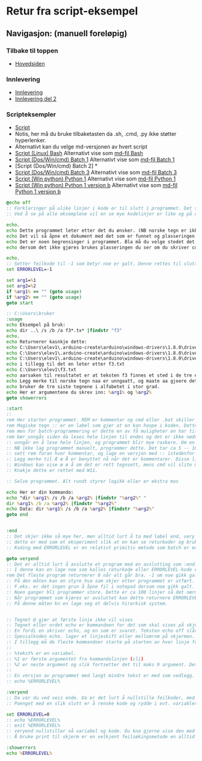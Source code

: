 # Retur fra script-eksempel
## Navigasjon: (manuell foreløpig)
### Tilbake til toppen
- [Hovedsiden](../README.md)
### Innlevering
- [Innlevering](../innlevering/innlevering001.md)
- [Innlevering del 2](../innlevering/innlevering002_lite_tekst_noe_kode.md)
### Scripteksempler
- [Script](./README.md)
- Notis, her må du bruke tilbaketasten da .sh, .cmd, .py ikke støtter hyperlenker.
- Alternativt kan du velge md-versjonen av hvert script
- [Script (Linux) Bash](./bash01.sh) Alternativt vise som [md-fil Bash](./bash01_sh.md)  
- [Script (Dos/Win/cmd) Batch 1](./batch01.cmd) Alternativt vise som [md-fil Batch 1](./batch01_cmd.md)   
- [Script (Dos/Win/cmd) Batch 2] *   
- [Script (Dos/Win/cmd) Batch 3](./batch03.cmd) Alternativt vise som [md-fil Batch 3](./batch03_cmd.md)   
- [Script (Win python) Python 1](./python01.py) Alternativt vise som [md-fil Python 1](./python01_py.md)  
- [Script (Win python) Python 1 versjon b](./python01b.py) Alternativt vise som [md-fil Python 1 versjon b](./python01b_py.md)  
<!-- 
- [Script (Linux python) Python 2](./python02.py) NB ikke klar enda 
- [Script (OS uavhengig python) Python 3](./python03.py) NB ikke klar enda 
-->
```cmd
@echo off
:: Forklaringer på ulike linjer i kode er til slutt i programmet. Det sparer en for litt unødige kommentarer underveis.
:: Ved å se på alle eksemplene vil en se mye kodelinjer er like og på den måte forstå hva koden gjør.

echo.
echo Dette programmet leter etter det du ønsker. (NB norske tegn er ikke lurt)
echo Det vil så åpne et dokument med det som er funnet og plasseringen på maskinen.
echo Det er noen begrensinger i programmet. Bla må du velge stedet det skal søkes fra, og 
echo dersom det ikke gjøres brukes plasseringen du ser om du skriver cd uten noe bak. (cd)

echo.
:: Setter feilkode til -1 som betyr noe er galt. Denne rettes til slutt om en når :veryend
set ERRORLEVEL=-1

set arg1=%1
set arg2=%2
if %arg1% == "" (goto usage)
if %arg2% == "" (goto usage)
goto start

:: C:\Users\bruker
:usage
echo Eksempel på bruk: 
echo dir ..\ /s /b /a f3*.tx* |findstr "f3"
echo.
echo Returnerer kasnkje dette:
echo C:\Users\elev1\.arduino-create\arduino\windows-drivers\1.8.0\drivers\.git\objects\40\af396a0ea3c0919709e49a9d343514988f7e26
echo C:\Users\elev1\.arduino-create\arduino\windows-drivers\1.8.0\drivers\.git\objects\41\a890d1131ef889b772d86c5c4d1803bea0df3c
echo C:\Users\elev1\.arduino-create\arduino\windows-drivers\1.8.0\drivers\.git\objects\45\4de03e94366ab70843abf5f9f3056b84f6fb9c
echo i tillegg til det en leter etter f3.txt
echo C:\Users\elev1\f3.txt
echo aarsaken til resultatet er at teksten f3 finnes et sted i de tre ekemplene over og derfor maa en vaere presis med det en leter etter.
echo Legg merke til norske tegn naa er unngaatt, og maate aa gjoere dette er aa kun skrive paa engelsk, siden det norske spraaket
echo bruker de tre siste tegnene i alfabetet i stor grad.
echo Her er argumentene du skrev inn: %arg1% og %arg2%
goto showerrors

:start
:: 
rem Her starter programmet. REM er kommentar og cmd eller .bat skiller ikke mellom store eller smaa bokstaver.
rem Magiske tegn :: er en label som gjør at en kan hoope i koden. Dette er ikke bra programmeringsskikk i programspråk slik som c++ eller python, 
rem men for batch-programmering er dette en av få muligheter en har til å lage programstruktur / logikk.
rem bør unngås siden da leses hele linjen til endes og det er ikke nødvendig med kommentarer- Ved å benytte ::
:: unngår en å lese hele linjen, og programmet blir mye raskere. Om en vil teste dette selv så lag et program med 1 million linjer.
:: NB ikke lag programmet manuelt, programmer dette. Det tar ca 5 -- 10 min å lage en slik generator. Forslag, python, php, c++ kan benyttes.
:: sett rem foran hver kommentar, og lage en versjon med :: istedenfor rem. Da vil en se en mangedobling av hastigheten programmet kjører.
:: Legg merke til Æ ø Å er benyttet nå når det er kommentarer. Disse linjen vises ikke, og en må redigere filen for å se de.
:: Windows kan vise æ ø å om det er rett tegnsett, mens cmd vil slite med det om en ikke gjør noen triks.
:: Knakje dette er rettet med W11.

:: Selve programmet. Alt rundt styrer logikk eller er ekstra mas

echo Her er din kommando:
echo "dir %arg1% /s /b /a %arg2% |findstr "%arg2%" "
dir %arg1% /b /a %arg2% |findstr "%arg2%"
echo Data: dir %arg1% /s /b /a %arg2% |findstr "%arg2%"
goto end


:end
:: Det skjer ikke så mye her, men alltid lurt å ta med label end, very end er med bare for å ta med noe helt til slutt.
:: dette er med som et eksperiment slik at en kan se returkoder og bruke ERRORLEVEL for å teste på disse.
:: Koding med ERRORLEVEL er en relativt primitiv metode som batch er en av få sprk som benytter.

goto veryend
:: Det er alltid lurt å avslutte et program med en avslutting som :end. Dette er en label det hoppes til,
:: I denne kan en lage noe som kalles returkode eller ERRORLEVEL-kode eller exit-kode (eller flagg om en vil).
rem Det fleste program returnerer 0 når alt går bra. -1 om noe gikk galt og et annet tall om en ønsker det.
:: På den måten kan en styre hva som skjer etter programmet er utført.
:: F.eks. er det ingen grun å åpne fil i notepad dersom noe gikk galt. Da blir filen tom og får et navn.
:: Noen ganger bli programmer store. Dette er ca 100 linjer så det nærmer seg stort. da kan en benytte kommandoen call
:: Når programmet som kjøres er avsluttet kan dette returnere ERRORLEVEL og så kan deette programmet som benyttet call fil.cmd teste på hva koden viser.
:: På denne måten kn en lage seg et delvis hirarkisk system.


:: Tegnet @ gjør at første linje ikke vil vises
:: Tegnet eller ordet echo er kommandoen for det som skal vises på skjermen. uten echo off ville en nå fått to stk. av det etter echo.
:: En fordi en skriver echo, og en som er svaret. Teksten echo off slår av dette.
:: Spesialkoden echo. lager et linjeskift eller mellomrom på skjermen. Denne  kommandoen er restriktiv slik at echo . ikke er det samme som echo.
:: I tillegg må de fleste kommandoer starte på starten av hver linje for å virke. Det er det som gjør det mulig å skrive om de i denne seksjonen.
:: 
:: %tekst% er en variabel.
:: %1 er første argumentet fra kommandolinjen (cli)
:: %2 er neste argument og slik fortsetter det til maks 9 argument. Dette programmet bruker kun 2 eller tre argument eller ingen, slik at det ikke er noe å tenke på.
:: 
:: En versjon av programmet med langt mindre tekst er med som vedlegg.
:: echo %ERRORLEVEL%

:veryend
:: Da var du ved veis ende. Da er det lurt å nullstille feilkoder, med mindre det skal returneres en kode.
:: Poenget med en slik slutt er å renske kode og rydde i evt. variabler og utskrift til filsystemet, skjer eller evt skriver.

set ERRORLEVEL=0
:: echo %ERRORLEVEL%
:: exit %ERRORLEVEL%
:: veryend nullstiller nå variabel og kode. Du kna gjerne vise den med echo, da fjerner du de to :: foran echo.
:: Å bruke print til skjerm er en velkjent feilsøkingsmetode en alltid bør benytte.

:showerrors
echo %ERRORLEVEL%
```
